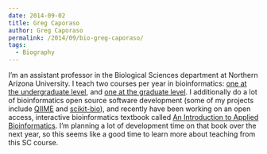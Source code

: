 ```yaml
---
date: 2014-09-02
title: Greg Caporaso
author: Greg Caporaso
permalink: /2014/09/bio-greg-caporaso/
tags:
  - Biography
---
```

I&#8217;m an assistant professor in the Biological Sciences department at Northern Arizona University. I teach two courses per year in bioinformatics: [one at the undergraduate level][1], and [one at the graduate level][2]. I additionally do a lot of bioinformatics open source software development (some of my projects include [QIIME][3] and [scikit-bio][4]), and recently have been working on an open access, interactive bioinformatics textbook called [An Introduction to Applied Bioinformatics][5]. I&#8217;m planning a lot of development time on that book over the next year, so this seems like a good time to learn more about teaching from this SC course.

 [1]: http://caporasolab.us/teaching/courses/bio299_spring_2014/index.html
 [2]: http://caporasolab.us/teaching/courses/bio599_spring_2014/index.html
 [3]: http://www.qiime.org
 [4]: http://scikit-bio.org
 [5]: http://applied-bioinformatics.org
